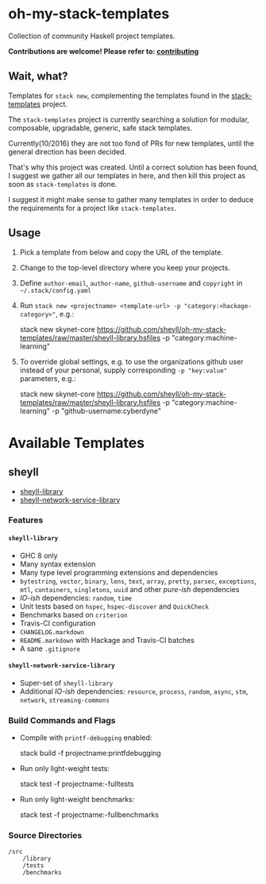 # oh-my-stack-templates

Collection of community Haskell project templates.

**Contributions are welcome! Please refer to: [contributing](CONTRIBUTING.markdown)**            

## Wait, what?

Templates for `stack new`, complementing the templates found in the [stack-templates](https://github.com/commercialhaskell/stack-templates) project.

The `stack-templates` project is currently searching a solution for modular, composable, upgradable, generic, safe stack templates.

Currently(10/2016) they are not too fond of PRs for new templates, until the general direction has been decided.

That's why this project was created. Until a correct solution has been found, I suggest we gather all our templates in here, 
and then kill this project as soon as `stack-templates` is done. 

I suggest it might make sense to gather many templates in order to deduce the requirements for a project like `stack-templates`.

## Usage

1. Pick a template from below and copy the URL of the template.
2. Change to the top-level directory where you keep your projects.
3. Define `author-email`, `author-name`, `github-username` and `copyright` in `~/.stack/config.yaml`
4. Run `stack new <projectname> <template-url> -p "category:<hackage-category>"`, e.g.:

    stack new skynet-core https://github.com/sheyll/oh-my-stack-templates/raw/master/sheyll-library.hsfiles -p "category:machine-learning"

5. To override global settings, e.g. to use the organizations github user instead of your personal, supply corresponding `-p "key:value"` parameters, e.g.:

    stack new skynet-core https://github.com/sheyll/oh-my-stack-templates/raw/master/sheyll-library.hsfiles -p "category:machine-learning" -p "github-username:cyberdyne"

# Available Templates 

## sheyll 

* [sheyll-library](https://github.com/sheyll/oh-my-stack-templates/raw/master/sheyll-library.hsfiles)
* [sheyll-network-service-library](https://github.com/sheyll/oh-my-stack-templates/raw/master/sheyll-network-service-library.hsfiles)

### Features

#### `sheyll-library`

* GHC 8 only
* Many syntax extension
* Many type level programming extensions and dependencies
* `bytestring`, `vector`, `binary`, `lens`, `text`, `array`, `pretty`, `parsec`, `exceptions`, `mtl`, `containers`, `singletons`, `uuid` and other _pure-ish_ dependencies
* _IO-ish_ dependencies: `random`, `time`
* Unit tests based on `hspec`, `hspec-discover` and `QuickCheck`
* Benchmarks based on `criterion` 
* Travis-CI configuration
* `CHANGELOG.markdown`
* `README.markdown` with Hackage and Travis-CI batches
* A sane `.gitignore`

#### `sheyll-network-service-library`

* Super-set of `sheyll-library`
* Additional _IO-ish_ dependencies: `resource`, `process`, `random`, `async`, `stm`, `network`, `streaming-commons`

### Build Commands and Flags

* Compile with `printf-debugging` enabled:
    
    stack build -f projectname:printfdebugging

* Run only light-weight tests:
    
    stack test -f projectname:-fulltests
   
* Run only light-weight benchmarks:
    
    stack test -f projectname:-fullbenchmarks


### Source Directories

    /src
        /library
        /tests
        /benchmarks

